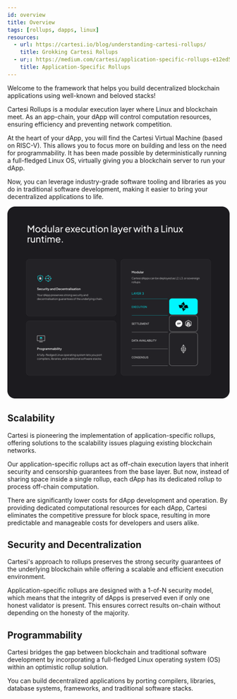 ```yaml
---
id: overview
title: Overview
tags: [rollups, dapps, linux]
resources:
  - url: https://cartesi.io/blog/understanding-cartesi-rollups/
    title: Grokking Cartesi Rollups
  - ur;: https://medium.com/cartesi/application-specific-rollups-e12ed5d9de01
    title: Application-Specific Rollups
---
```


Welcome to the framework that helps you build decentralized blockchain applications using well-known and beloved stacks!

Cartesi Rollups is a modular execution layer where Linux and blockchain meet. As an app-chain, your dApp will control computation resources, ensuring efficiency and preventing network competition.

At the heart of your dApp, you will find the Cartesi Virtual Machine (based on RISC-V). This allows you to focus more on building and less on the need for programmability. It has been made possible by deterministically running a full-fledged Linux OS, virtually giving you a blockchain server to run your dApp.

Now, you can leverage industry-grade software tooling and libraries as you do in traditional software development, making it easier to bring your decentralized applications to life.

![img](../static/img/v1.3/image.png)


## Scalability

Cartesi is pioneering the implementation of application-specific rollups, offering solutions to the scalability issues plaguing existing blockchain networks.

Our application-specific rollups act as off-chain execution layers that inherit security and censorship guarantees from the base layer. But now, instead of sharing space inside a single rollup, each dApp has its dedicated rollup to process off-chain computation.

There are significantly lower costs for dApp development and operation. By providing dedicated computational resources for each dApp, Cartesi eliminates the competitive pressure for block space, resulting in more predictable and manageable costs for developers and users alike.

## Security and Decentralization

Cartesi's approach to rollups preserves the strong security guarantees of the underlying blockchain while offering a scalable and efficient execution environment.

Application-specific rollups are designed with a 1-of-N security model, which means that the integrity of dApps is preserved even if only one honest validator is present. This ensures correct results on-chain without depending on the honesty of the majority.

## Programmability

Cartesi bridges the gap between blockchain and traditional software development by incorporating a full-fledged Linux operating system (OS) within an optimistic rollup solution.

You can build decentralized applications by porting compilers, libraries, database systems, frameworks, and traditional software stacks.
